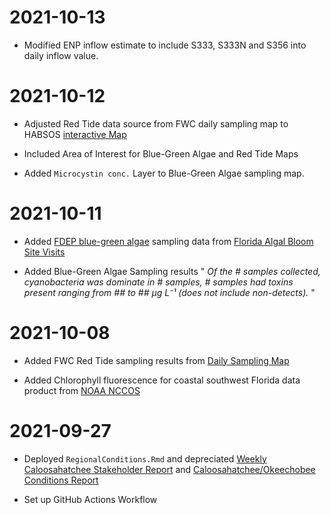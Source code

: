 # 2021-10-13

* Modified ENP inflow estimate to include S333, S333N and S356 into daily inflow value.

# 2021-10-12

* Adjusted Red Tide data source from FWC daily sampling map to HABSOS [interactive Map](https://www.ncei.noaa.gov/maps/habsos/maps.htm)

* Included Area of Interest for Blue-Green Algae and Red Tide Maps

* Added `Microcystin conc.` Layer to Blue-Green Algae sampling map.

# 2021-10-11

* Added [FDEP blue-green algae](https://floridadep.gov/dear/algal-bloom/content/algal-bloom-sampling-results) sampling data from [Florida Algal Bloom Site Visits](https://fdep.maps.arcgis.com/apps/webappviewer/index.html?id=50c82b8b2a6f4d138f40187f616fe27d)

* Added Blue-Green Algae Sampling results " *Of the # samples collected, cyanobacteria was dominate in # samples, # samples had toxins present ranging from ## to ## μg L⁻¹ (does not include non-detects).* "

# 2021-10-08

* Added FWC Red Tide sampling results from [Daily Sampling Map](https://myfwc.maps.arcgis.com/apps/View/index.html?appid=87162eec3eb846218cec711d16462a72)

* Added Chlorophyll fluorescence for coastal southwest Florida data product from [NOAA NCCOS](https://coastalscience.noaa.gov/research/stressor-impacts-mitigation/hab-forecasts/gulf-of-mexico/florida-satellite-imagery/)

# 2021-09-27

* Deployed `RegionalConditions.Rmd` and depreciated [Weekly Caloosahatchee Stakeholder Report](https://sccf-tech.github.io/CRE_Conditions/report/stakeholder_data.html) and [Caloosahatchee/Okeechobee Conditions Report](https://sccf-tech.github.io/CRE_Conditions/report/CRE_REPORT.html)

* Set up GitHub Actions Workflow